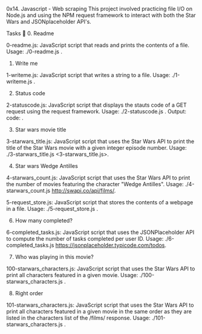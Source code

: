 0x14. Javascript - Web scraping
This project involved practicing file I/O on Node.js and using the NPM request framework to interact with both the Star Wars and JSONplaceholder API's.

Tasks 📃
0. Readme

0-readme.js: JavaScript script that reads and prints the contents of a file.
Usage: ./0-readme.js <file path>.

1. Write me

1-writeme.js: JavaScript script that writes a string to a file.
Usage: ./1-writeme.js <file path> <string to write>.

2. Status code

2-statuscode.js: JavaScript script that displays the stauts code of a GET request using the request framework.
Usage: ./2-statuscode.js <URL to GET>.
Output: code: <status code>.

3. Star wars movie title

3-starwars_title.js: JavaScript script that uses the Star Wars API to print the title of the Star Wars movie with a given integer episode number.
Usage: ./3-starwars_title.js <3-starwars_title.js>.

4. Star wars Wedge Antilles

4-starwars_count.js: JavaScript script that uses the Star Wars API to print the number of movies featuring the character "Wedge Antilles".
Usage: ./4-starwars_count.js http://swapi.co/api/films/.

5-request_store.js: JavaScript script that stores the contents of a webpage in a file.
Usage: ./5-request_store.js <URL to get> <file path to store content in>.

6. How many completed?

6-completed_tasks.js: JavaScript script that uses the JSONPlaceholder API to compute the number of tasks completed per user ID.
Usage: ./6-completed_tasks.js https://jsonplaceholder.typicode.com/todos.

7. Who was playing in this movie?

100-starwars_characters.js: JavaScript script that uses the Star Wars API to print all characters featured in a given movie.
Usage: ./100-starwars_characters.js <movie ID>.

8. Right order

101-starwars_characters.js: JavaScript script that uses the Star Wars API to print all characters featured in a given movie in the same order as they are listed in the characters list of the /films/ response.
Usage: ./101-starwars_characters.js <movie ID>.
